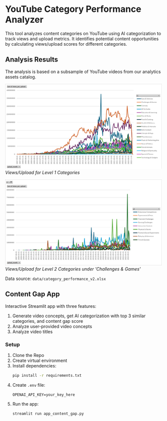 # YouTube Category Performance Analyzer

This tool analyzes content categories on YouTube using AI categorization to track views and upload metrics. It identifies potential content opportunities by calculating views/upload scores for different categories.

## Analysis Results

The analysis is based on a subsample of YouTube videos from our analytics assets catalog.

![Level 1 Categories Performance](./data/level1_categories.png)
*Views/Upload for Level 1 Categories*

![Challenges & Games Subcategories](./data/level2_categories.png)
*Views/Upload for Level 2 Categories under 'Challenges & Games'*

Data source: `data/category_performance_v2.xlsx`

## Content Gap App

Interactive Streamlit app with three features:
1. Generate video concepts, get AI categorization with top 3 similar categories, and content gap score
2. Analyze user-provided video concepts
3. Analyze video titles

### Setup

1. Clone the Repo
2. Create virtual environment
3. Install dependencies:
   ```bash
   pip install -r requirements.txt
   ```
4. Create `.env` file:
   ```
   OPENAI_API_KEY=your_key_here
   ```
5. Run the app:
   ```bash
   streamlit run app_content_gap.py
   ```
